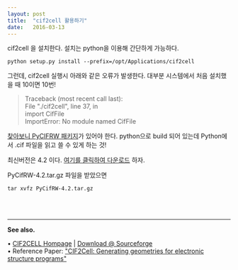 ```yaml
---
layout: post
title:  "cif2cell 활용하기"
date:   2016-03-13
---
```



cif2cell 을 설치한다. 설치는 python을 이용해 간단하게 가능하다. 

```
python setup.py install --prefix=/opt/Applications/cif2cell
```

그런데, cif2cell 실행시 아래와 같은 오류가 발생한다. 대부분 시스템에서 처음 설치했을 때 10이면 10번!


> Traceback (most recent call last):   
> File "./cif2cell", line 37, in <module>  
> import CifFile  
> ImportError: No module named CifFile   


[찾아보니 PyCIFRW 패키지](https://sourceforge.net/p/cif2cell/discussion/1255325/thread/85f4307a/)가 있어야 한다. python으로 build 되어 있는데 Python에서 .cif 파일을 읽고 쓸 수 있게 하는 것!


최신버전은 4.2 이다. [여기를 클릭하여 다운로드](https://pypi.python.org/pypi/PyCifRW/4.2) 하자.

PyCifRW-4.2.tar.gz 파일을 받았으면

```
tar xvfz PyCifRW-4.2.tar.gz
```
<br><br>
     
---  
**See also.**

• [CIF2CELL Hompage](http://www.iucr.org/resources/other-directories/software/cif2cell)   |   [Download @ Sourceforge](https://sourceforge.net/projects/cif2cell/)  
• Reference Paper: ["CIF2Cell: Generating geometries for electronic 
structure programs"](http://www.sciencedirect.com/science/article/pii/S0010465511000336)
